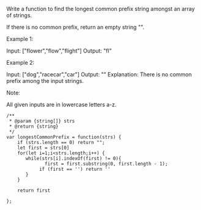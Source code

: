 Write a function to find the longest common prefix string amongst an array of strings.

If there is no common prefix, return an empty string "".

Example 1:

Input: ["flower","flow","flight"]
Output: "fl"

Example 2:

Input: ["dog","racecar","car"]
Output: ""
Explanation: There is no common prefix among the input strings.

Note:

All given inputs are in lowercase letters a-z.


```
/**
 * @param {string[]} strs
 * @return {string}
 */
var longestCommonPrefix = function(strs) {
    if (strs.length == 0) return "";
    let first = strs[0]
    for(let i=1;i<strs.length;i++) { 
       while(strs[i].indexOf(first) != 0){
              first = first.substring(0, first.length - 1);
            if (first == '') return ''
       } 
    }
    
    return first
    
};